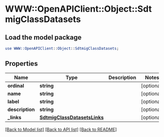 # WWW::OpenAPIClient::Object::SdtmigClassDatasets

## Load the model package
```perl
use WWW::OpenAPIClient::Object::SdtmigClassDatasets;
```

## Properties
Name | Type | Description | Notes
------------ | ------------- | ------------- | -------------
**ordinal** | **string** |  | [optional] 
**name** | **string** |  | [optional] 
**label** | **string** |  | [optional] 
**description** | **string** |  | [optional] 
**_links** | [**SdtmigClassDatasetsLinks**](SdtmigClassDatasetsLinks.md) |  | [optional] 

[[Back to Model list]](../README.md#documentation-for-models) [[Back to API list]](../README.md#documentation-for-api-endpoints) [[Back to README]](../README.md)


